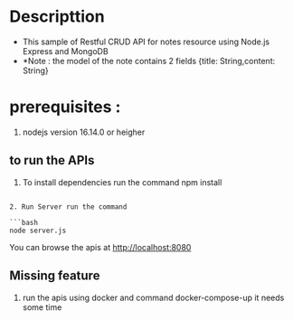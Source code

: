
# Descripttion

- This sample of Restful CRUD API for notes resource using Node.js Express and MongoDB 
- *Note : the model of the note contains 2 fields {title: String,content: String}

# prerequisites : 
1. nodejs version 16.14.0 or heigher 

## to run the APIs

1. To install dependencies run the command 
npm install
```

2. Run Server run the command 

```bash
node server.js
```

You can browse the apis at <http://localhost:8080>

## Missing feature 

1. run the apis using docker and command docker-compose-up it needs some time 